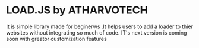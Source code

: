 # LOAD.JS by ATHARVOTECH
It is simple library made for beginerws .It helps users to add a loader to thier websites without integrating so much of code.
IT's next version is coming soon with greator customization features
